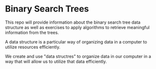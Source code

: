 # Binary Search Trees

This repo will provide information about the binary search tree data structure as well as exercises to apply algorithms to retrieve meaningful information from the trees.


A data structure is a particular way of organizing data in a computer to utilize resources efficiently. 

We create and use "data structres" to organize data in our computer in a way that will allow us to utilize that data efficiently.
